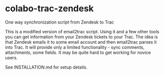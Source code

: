 colabo-trac-zendesk
===================

One way synchronization script from Zendesk to Trac

This is a modified version of email2trac script. Using it and a few other tools you can get information from your Zendesk tickets to your Trac. The idea is that Zendesk emails it to some email account and then email2trac parses it into Trac. It will provide only a limited functionality - sync comments, attachments, some fields. It may be quite hard to get working for novice users.

See INSTALLATION.md for setup details.

